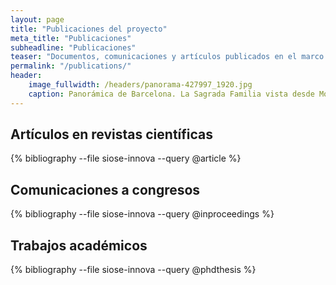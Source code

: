 ```yaml
---
layout: page
title: "Publicaciones del proyecto"
meta_title: "Publicaciones"
subheadline: "Publicaciones"
teaser: "Documentos, comunicaciones y artículos publicados en el marco de este proyecto."
permalink: "/publications/"
header:
    image_fullwidth: /headers/panorama-427997_1920.jpg
    caption: Panorámica de Barcelona. La Sagrada Familia vista desde Montjuic
---
```


## Artículos en revistas científicas

{% bibliography --file siose-innova --query @article %}


## Comunicaciones a congresos

{% bibliography --file siose-innova --query @inproceedings %}


## Trabajos académicos

{% bibliography --file siose-innova --query @phdthesis %}
